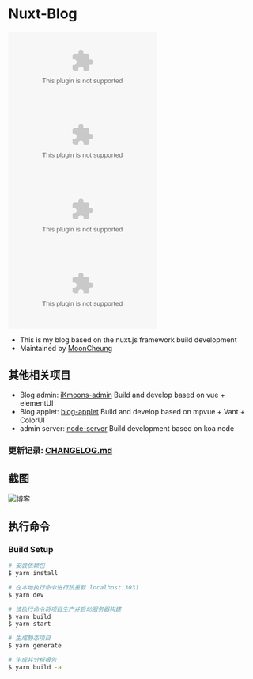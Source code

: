 # Nuxt-Blog

[![GitHub stars](https://img.shields.io/github/stars/MoonCheung/iKmoons.com?style=flat-square)](https://github.com/MoonCheung/iKmoons.com/stargazers)
[![GitHub issues](https://img.shields.io/github/issues/MoonCheung/iKmoons.com?style=flat-square)](https://github.com/MoonCheung/iKmoons.com/issues)
[![GitHub forks](https://img.shields.io/github/forks/MoonCheung/iKmoons.com?style=flat-square)](https://github.com/MoonCheung/iKmoons.com/network)
[![GitHub license](https://img.shields.io/github/license/MoonCheung/iKmoons.com?style=flat-square)](https://github.com/MoonCheung/iKmoons.com/blob/master/LICENSE)

- This is my blog based on the nuxt.js framework build development
- Maintained by [MoonCheung](mailto://salvador23@163.com)

## 其他相关项目

- Blog admin: [iKmoons-admin](https://github.com/MoonCheung/iKmooms-admin) Build and develop based on vue + elementUI
- Blog applet: [blog-applet](https://github.com/MoonCheung/blog-applet) Build and develop based on mpvue + Vant + ColorUI
- admin server: [node-server](https://github.com/MoonCheung/node-server) Build development based on koa node

### 更新记录: [CHANGELOG.md](./CHANGELOG.md)

## 截图

![博客](https://static.ikmoons.com/blogs/image/ikmoons_com.png)

## 执行命令

### Build Setup

```bash
# 安装依赖包
$ yarn install

# 在本地执行命令进行热重载 localhost:3031
$ yarn dev

# 该执行命令将项目生产并启动服务器构建
$ yarn build
$ yarn start

# 生成静态项目
$ yarn generate

# 生成并分析报告
$ yarn build -a
```
